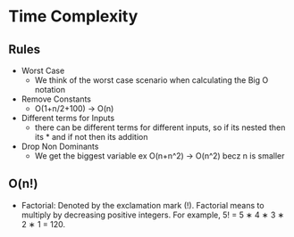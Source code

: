 # Time Complexity

## Rules
- Worst Case
  - We think of the worst case scenario when calculating the Big O notation
- Remove Constants
  - O(1+n/2+100) -> O(n)
- Different terms for Inputs
  - there can be different terms for different inputs, so if its nested then its * and if not then its addition
- Drop Non Dominants
  - We get the biggest variable ex O(n+n^2) -> O(n^2) becz n is smaller

## O(n!)
- Factorial: Denoted by the exclamation mark (!). Factorial means to multiply by decreasing positive integers. For example, 5! = 5 ∗ 4 ∗ 3 ∗ 2 ∗ 1 = 120.
